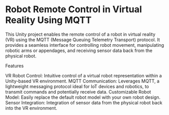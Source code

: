 # Robot Remote Control in Virtual Reality Using MQTT

This Unity project enables the remote control of a robot in virtual reality (VR) using the MQTT (Message Queuing Telemetry Transport) protocol. It provides a seamless interface for controlling robot movement, manipulating robotic arms or appendages, and receiving sensor data back from the physical robot.

Features

VR Robot Control: Intuitive control of a virtual robot representation within a Unity-based VR environment.
MQTT Communication: Leverages MQTT, a lightweight messaging protocol ideal for IoT devices and robotics, to transmit commands and potentially receive data.
Customizable Robot Model: Easily replace the default robot model with your own robot design.
Sensor Integration: Integration of sensor data from the physical robot back into the VR environment.